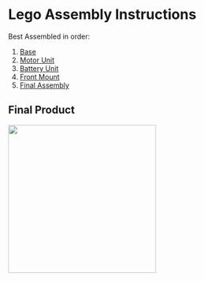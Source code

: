 # Lego Assembly Instructions

Best Assembled in order:

1. [Base](./base.md)
2. [Motor Unit](./motor_unit.md)
3. [Battery Unit](../../terry/lego_assembly/battery_unit.md)
4. [Front Mount](../../terry/lego_assembly/front_mount.md)
5. [Final Assembly](./final_assembly.md)

## Final Product

<img src=../images/final_assembly/.jpg width=300>
